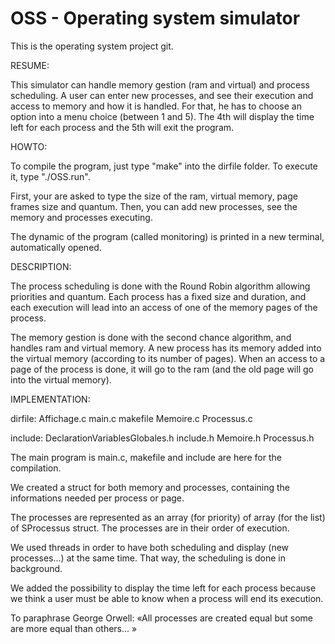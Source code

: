 OSS - Operating system simulator
==

This is the operating system project git.


RESUME:

This simulator can handle memory gestion (ram and virtual) and process scheduling.
A user can enter new processes, and see their execution and access to memory and how it is handled.
For that, he has to choose an option into a menu choice (between 1 and 5).
The 4th will display the time left for each process and the 5th will exit the program.

HOWTO:

To compile the program, just type "make" into the dirfile folder.
To execute it, type "./OSS.run".

First, your are asked to type the size of the ram, virtual memory, page frames size and quantum.
Then, you can add new processes, see the memory and processes executing.

The dynamic of the program (called monitoring) is printed in a new terminal, automatically opened.


DESCRIPTION:

The process scheduling is done with the Round Robin algorithm allowing priorities and quantum.
Each process has a fixed size and duration, and each execution will lead into an access of one of the memory pages of the process.

The memory gestion is done with the second chance algorithm, and handles ram and virtual memory.
A new process has its memory added into the virtual memory (according to its number of pages).
When an access to a page of the process is done, it will go to the ram (and the old page will go into the virtual memory).


IMPLEMENTATION:

dirfile:
	Affichage.c
	main.c
	makefile
	Memoire.c
	Processus.c

include:
	DeclarationVariablesGlobales.h
	include.h
	Memoire.h
	Processus.h

The main program is main.c, makefile and include are here for the compilation.

We created a struct for both memory and processes, containing the informations needed per process or page.


The processes are represented as an array (for priority) of array (for the list) of SProcessus struct.
The processes are in their order of execution.

We used threads in order to have both scheduling and display (new processes...) at the same time.
That way, the scheduling is done in background.

We added the possibility to display the time left for each process because we think a user must be able to know when a process will end its execution.

To paraphrase George Orwell:
«All processes are created equal but some are more equal than others... »
